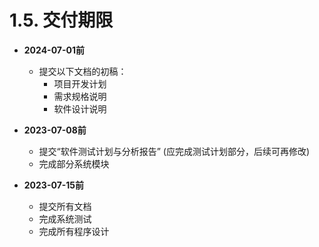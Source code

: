 # 1.5. 交付期限

+ **2024-07-01前**
  + 提交以下⽂档的初稿：
    + 项目开发计划
    + 需求规格说明
    + 软件设计说明

+ **2023-07-08前**
  + 提交“软件测试计划与分析报告” (应完成测试计划部分，后续可再修改)
  + 完成部分系统模块

+ **2023-07-15前**
  + 提交所有文档
  + 完成系统测试
  + 完成所有程序设计  
  